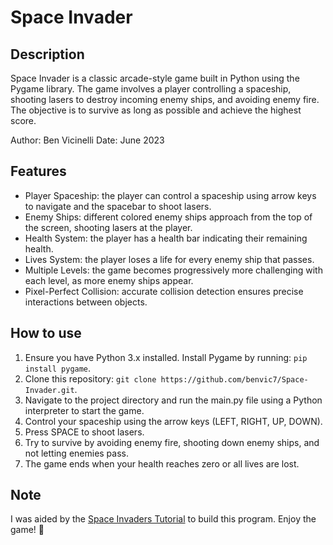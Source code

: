 # Space Invader

## Description

Space Invader is a classic arcade-style game built in Python using the Pygame library. The game involves a player controlling a spaceship, shooting lasers to destroy incoming enemy ships, and avoiding enemy fire. The objective is to survive as long as possible and achieve the highest score.

Author: Ben Vicinelli
Date: June 2023

## Features

- Player Spaceship: the player can control a spaceship using arrow keys to navigate and the spacebar to shoot lasers.
- Enemy Ships: different colored enemy ships approach from the top of the screen, shooting lasers at the player.
- Health System: the player has a health bar indicating their remaining health.
- Lives System: the player loses a life for every enemy ship that passes.
- Multiple Levels: the game becomes progressively more challenging with each level, as more enemy ships appear.
- Pixel-Perfect Collision: accurate collision detection ensures precise interactions between objects.

## How to use

1. Ensure you have Python 3.x installed. Install Pygame by running: `pip install pygame`.
2. Clone this repository: `git clone https://github.com/benvic7/Space-Invader.git`.
3. Navigate to the project directory and run the main.py file using a Python interpreter to start the game.
4. Control your spaceship using the arrow keys (LEFT, RIGHT, UP, DOWN).
5. Press SPACE to shoot lasers.
6. Try to survive by avoiding enemy fire, shooting down enemy ships, and not letting enemies pass.
9. The game ends when your health reaches zero or all lives are lost.

## Note

I was aided by the [Space Invaders Tutorial](https://www.youtube.com/watch?v=Q-__8Xw9KTM&t=3s) to build this program. Enjoy the game! 🚀
